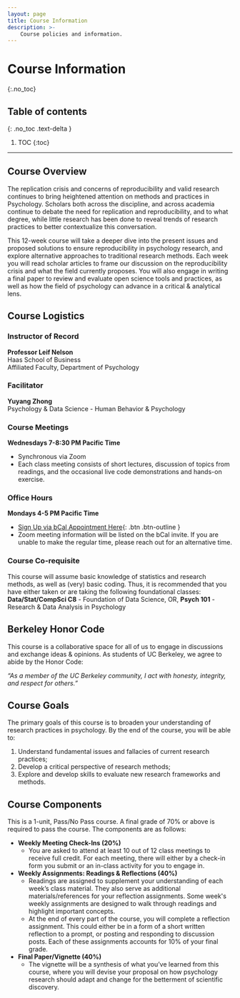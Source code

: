 ```yaml
---
layout: page
title: Course Information
description: >-
    Course policies and information.
---
```


# Course Information
{:.no_toc}

## Table of contents
{: .no_toc .text-delta }

1. TOC
{:toc}

---

## Course Overview
The replication crisis and concerns of reproducibility and valid research continues to bring heightened attention on methods and practices in Psychology. Scholars both across the discipline, and across academia continue to debate the need for replication and reproducibility, and to what degree, while little research has been done to reveal trends of research practices to better contextualize this conversation.

This 12-week course will take a deeper dive into the present issues and proposed solutions to ensure reproducibility in psychology research, and explore alternative approaches to traditional research methods. Each week you will read scholar articles to frame our discussion on the reproducibility crisis and what the field currently proposes. You will also engage in writing a final paper to review and evaluate open science tools and practices, as well as how the field of psychology can advance in a critical & analytical lens. 


## Course Logistics

### Instructor of Record 
**Professor Leif Nelson**<br>
Haas School of Business<br>
Affiliated Faculty, Department of Psychology

### Facilitator
**Yuyang Zhong**<br>
Psychology & Data Science - Human Behavior & Psychology

### Course Meetings
**Wednesdays 7-8:30 PM Pacific Time**
- Synchronous via Zoom
- Each class meeting consists of short lectures, discussion of topics from readings, and the occasional live code demonstrations and hands-on exercise.	

### Office Hours
**Mondays 4-5 PM Pacific Time**

- [Sign Up via bCal Appointment Here](https://calendar.google.com/calendar/u/0/selfsched?sstoken=UUZJMXpHQzVwQXZ5fGRlZmF1bHR8ZDIzY2RhYzZkNjNkZTY1MGZiM2Y1ZTkzN2JjMTc3MjQ){: .btn .btn-outline }
- Zoom meeting information will be listed on the bCal invite. If you are unable to make the regular time, please reach out for an alternative time. 

### Course Co-requisite
This course will assume basic knowledge of statistics and research methods, as well as (very) basic coding. Thus, it is recommended that you have either taken or are taking the following foundational classes: **Data/Stat/CompSci C8** - Foundation of Data Science, OR, **Psych 101** - Research & Data Analysis in Psychology


## Berkeley Honor Code

This course is a collaborative space for all of us to engage in discussions and exchange ideas & opinions. As students of UC Berkeley, we agree to abide by the Honor Code: 

*“As a member of the UC Berkeley community, I act with honesty, integrity, and respect for others.”*


## Course Goals

The primary goals of this course is to broaden your understanding of research practices in psychology. By the end of the course, you will be able to: 
1. Understand fundamental issues and fallacies of current research practices;
1. Develop a critical perspective of research methods;
1. Explore and develop skills to evaluate new research frameworks and methods.


## Course Components
This is a 1-unit, Pass/No Pass course. A final grade of 70% or above is required to pass the course. The components are as follows:

- **Weekly Meeting Check-Ins (20%)**
	- You are asked to attend at least 10 out of 12 class meetings to receive full credit. For each meeting, there will either by a check-in form you submit or an in-class activity for you to engage in. 
- **Weekly Assignments: Readings & Reflections (40%)**
	- Readings are assigned to supplement your understanding of each week’s class material. They also serve as additional materials/references for your reflection assignments. Some week's weekly assignments are designed to walk through readings and highlight important concepts.
	- At the end of every part of the course, you will complete a reflection assignment. This could either be in a form of a short written reflection to a prompt, or posting and responding to discussion posts. Each of these assignments accounts for 10% of your final grade.
- **Final Paper/Vignette (40%)**
	- The vignette will be a synthesis of what you’ve learned from this course, where you will devise your proposal on how psychology research should adapt and change for the betterment of scientific discovery.  




